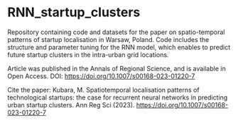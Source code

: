 # RNN_startup_clusters

Repository containing code and datasets for the paper on spatio-temporal patterns of startup localisation in Warsaw, Poland. Code includes the structure and parameter tuning for the RNN model, which enables to predict future startup clusters in the intra-urban grid locations.

Article was published in the Annals of Regional Science, and is available in Open Access. 
DOI: https://doi.org/10.1007/s00168-023-01220-7

Cite the paper:
Kubara, M. Spatiotemporal localisation patterns of technological startups: the case for recurrent neural networks in predicting urban startup clusters. Ann Reg Sci (2023). https://doi.org/10.1007/s00168-023-01220-7
